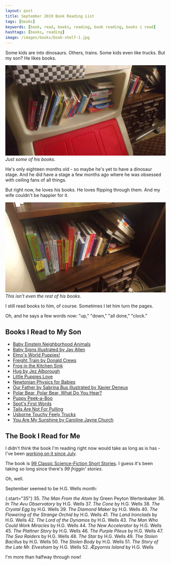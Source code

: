 ```yaml
---
layout: post
title: September 2019 Book Reading List
tags: [books]
keywords: [book, read, books, reading, book reading, books i read]
hashtags: [books, reading]
image: /images/books/book-shelf-1.jpg
---
```


Some kids are into dinosaurs. Others, trains. Some kids even like trucks. But my son? He likes books.

![Just some of his books.](/images/books/book-shelf-1.jpg)
*Just some of his books.*

He's only eighteen months old - so maybe he's yet to have a dinosaur stage. And he did have a stage a few months ago where he was obsessed with ceiling fans of all things.

But right now, he loves his books. He loves flipping through them. And my wife couldn't be happier for it.

![This isn't even the rest of his books.](/images/books/book-shelf-2.jpg)
*This isn't even the rest of his books.*

I still read books to him, of course. Sometimes I let him turn the pages.

Oh, and he says a few words now: "up," "down," "all done," "clock."

## Books I Read to My Son

* [Baby Einstein Neighborhood Animals](https://www.abebooks.com/products/isbn/9780786808069/30354319767)
* [Baby Signs illustrated by Jay Allen](https://www.abebooks.com/products/isbn/9780803731936)
* [Elmo's World Puppies!](https://www.abebooks.com/9780375805752/Puppies-Sesame-Street-StreetR-Elmos-0375805753/plp)
* [Freight Train by Donald Crews](https://www.abebooks.com/products/isbn/9780688117016/30355555933)
* [Frog in the Kitchen Sink](https://www.abebooks.com/products/isbn/9781579390983/30164839897)
* [Hug by Jez Alborough](https://www.abebooks.com/products/isbn/9780763615765/30112973092)
* [Little Puppies Love](https://www.abebooks.com/products/isbn/9781615244218/30370086441)
* [Newtonian Physics for Babies](https://www.abebooks.com/products/isbn/9781492656203/30369022981)
* [Our Father by Sabrina Bus illustrated by Xavier Deneux](https://www.abebooks.com/products/isbn/9780802853134)
* [Polar Bear, Polar Bear, What Do You Hear?](https://www.abebooks.com/products/isbn/9780312513467/22848160359)
* [Puppy Peek-a-Boo](https://www.abebooks.com/products/isbn/9780394819501/30444171501)
* [Spot's First Words](https://www.abebooks.com/products/isbn/9780399255328/22546349271)
* [Tails Are Not For Pulling](https://www.abebooks.com/products/isbn/9781575421803/22550815426)
* [Usborne Touchy Feely Trucks](https://www.abebooks.com/products/isbn/9781409525448/30410772983)
* [You Are My Sunshine by Caroline Jayne Church](https://www.abebooks.com/products/isbn/9780545075527/30332237361)

## The Book I Read for Me

I didn't think the book I'm reading right now would take as long as is has - I've been [working on it since July](https://www.joehxblog.com/july-2019-book-reading-list/).

The book is [99 Classic Science-Fiction Short Stories](https://www.amazon.com/gp/product/B07RKSDTFP/?tag=hendrixjoseph-20). I guess it's been taking so long since there's *99 friggin' stories*.

Oh, well.

September seemed to be H.G. Wells month:

{:start="35"}
35. *The Man From the Atom* by Green Peyton Wertenbaker
36. *In The Avu Observatory* by H.G. Wells
37. *The Cone* by H.G. Wells
38. *The Crystal Egg* by H.G. Wells
39. *The Diamond Maker* by H.G. Wells
40. *The Flowering of the Strange Orchid* by H.G. Wells
41. *The Land Ironclads* by H.G. Wells
42. *The Lord of the Dynamos* by H.G. Wells
43. *The Man Who Could Work Miracles* by H.G. Wells
44. *The New Accelerator* by H.G. Wells
45. *The Plattner Story* by H.G. Wells
46. *The Purple Pileus* by H.G. Wells
47. *The Sea Raiders* by H.G. Wells
48. *The Star* by H.G. Wells
49. *The Stolen Bacillus* by H.G. Wells
50. *The Stolen Body* by H.G. Wells
51. *The Story of the Late Mr. Elvesham* by H.G. Wells
52. *Æpyornis Island* by H.G. Wells

I'm more than halfway through now!